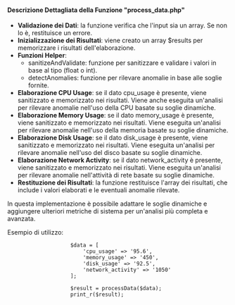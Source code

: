 #### Descrizione Dettagliata della Funzione "process_data.php"

- **Validazione dei Dati**: la funzione verifica che l'input sia un array. Se non lo è, restituisce un errore.
- **Inizializzazione dei Risultati**: viene creato un array $results per memorizzare i risultati dell'elaborazione.
- **Funzioni Helper**:
  - sanitizeAndValidate: funzione per sanitizzare e validare i valori in base al tipo (float o int).
  - detectAnomalies: funzione per rilevare anomalie in base alle soglie fornite.
- **Elaborazione CPU Usage**: se il dato cpu_usage è presente, viene sanitizzato e memorizzato nei risultati. Viene anche eseguita un'analisi per rilevare anomalie nell'uso della CPU basate su soglie dinamiche.
- **Elaborazione Memory Usage**: se il dato memory_usage è presente, viene sanitizzato e memorizzato nei risultati. Viene eseguita un'analisi per rilevare anomalie nell'uso della memoria basate su soglie dinamiche.
- **Elaborazione Disk Usage**: se il dato disk_usage è presente, viene sanitizzato e memorizzato nei risultati. Viene eseguita un'analisi per rilevare anomalie nell'uso del disco basate su soglie dinamiche.
- **Elaborazione Network Activity**: se il dato network_activity è presente, viene sanitizzato e memorizzato nei risultati. Viene eseguita un'analisi per rilevare anomalie nell'attività di rete basate su soglie dinamiche.
- **Restituzione dei Risultati**: la funzione restituisce l'array dei risultati, che include i valori elaborati e le eventuali anomalie rilevate.
 
In questa implementazione è possibile adattare le soglie dinamiche e aggiungere ulteriori metriche di sistema per un'analisi più completa e avanzata.

Esempio di utilizzo:

                        $data = [
                            'cpu_usage' => '95.6',
                            'memory_usage' => '450',
                            'disk_usage' => '92.5',
                            'network_activity' => '1050'
                        ];
                        
                        $result = processData($data);
                        print_r($result);
